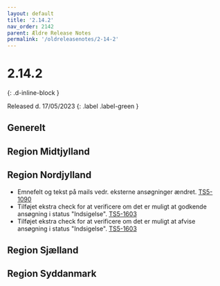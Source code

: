 ```yaml
---
layout: default
title: '2.14.2'
nav_order: 2142
parent: Ældre Release Notes
permalink: '/oldreleasenotes/2-14-2'
---
```


# 2.14.2
{: .d-inline-block }

Released d. 17/05/2023
{: .label .label-green }

## Generelt

## Region Midtjylland

## Region Nordjylland
- Emnefelt og tekst på mails vedr. eksterne ansøgninger ændret. [TS5-1090](https://sd.trifork.com/browse/TS5-1090) 
- Tilføjet ekstra check for at verificere om det er muligt at godkende ansøgning i status "Indsigelse". [TS5-1603](https://sd.trifork.com/browse/TS5-1603)
- Tilføjet ekstra check for at verificere om det er muligt at afvise ansøgning i status "Indsigelse". [TS5-1603](https://sd.trifork.com/browse/TS5-1603)

## Region Sjælland


## Region Syddanmark
